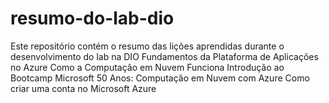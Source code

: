 # resumo-do-lab-dio
Este repositório contém o resumo das lições aprendidas durante o desenvolvimento do lab na DIO
Fundamentos da Plataforma de Aplicações no Azure
Como a Computação em Nuvem Funciona
Introdução ao Bootcamp Microsoft 50 Anos: Computação em Nuvem com Azure
Como criar uma conta no Microsoft Azure
